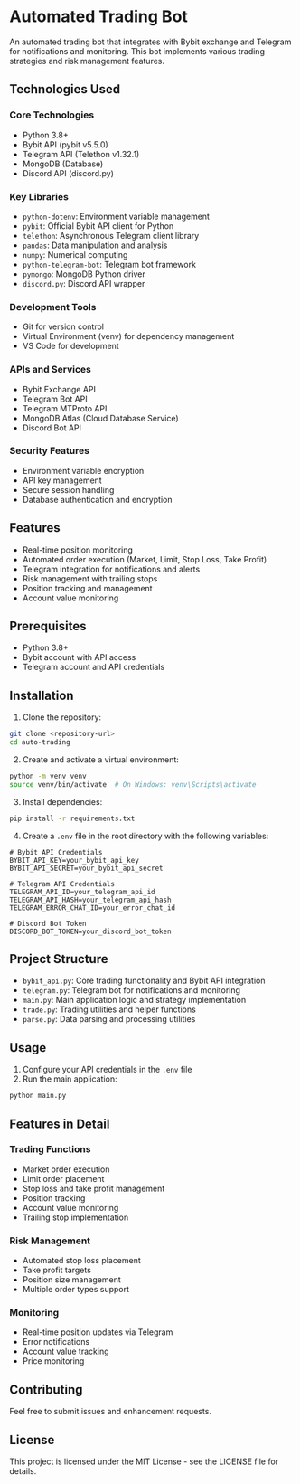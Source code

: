 # Automated Trading Bot

An automated trading bot that integrates with Bybit exchange and Telegram for notifications and monitoring. This bot implements various trading strategies and risk management features.

## Technologies Used

### Core Technologies

- Python 3.8+
- Bybit API (pybit v5.5.0)
- Telegram API (Telethon v1.32.1)
- MongoDB (Database)
- Discord API (discord.py)

### Key Libraries

- `python-dotenv`: Environment variable management
- `pybit`: Official Bybit API client for Python
- `telethon`: Asynchronous Telegram client library
- `pandas`: Data manipulation and analysis
- `numpy`: Numerical computing
- `python-telegram-bot`: Telegram bot framework
- `pymongo`: MongoDB Python driver
- `discord.py`: Discord API wrapper

### Development Tools

- Git for version control
- Virtual Environment (venv) for dependency management
- VS Code for development

### APIs and Services

- Bybit Exchange API
- Telegram Bot API
- Telegram MTProto API
- MongoDB Atlas (Cloud Database Service)
- Discord Bot API

### Security Features

- Environment variable encryption
- API key management
- Secure session handling
- Database authentication and encryption

## Features

- Real-time position monitoring
- Automated order execution (Market, Limit, Stop Loss, Take Profit)
- Telegram integration for notifications and alerts
- Risk management with trailing stops
- Position tracking and management
- Account value monitoring

## Prerequisites

- Python 3.8+
- Bybit account with API access
- Telegram account and API credentials

## Installation

1. Clone the repository:

```bash
git clone <repository-url>
cd auto-trading
```

2. Create and activate a virtual environment:

```bash
python -m venv venv
source venv/bin/activate  # On Windows: venv\Scripts\activate
```

3. Install dependencies:

```bash
pip install -r requirements.txt
```

4. Create a `.env` file in the root directory with the following variables:

```env
# Bybit API Credentials
BYBIT_API_KEY=your_bybit_api_key
BYBIT_API_SECRET=your_bybit_api_secret

# Telegram API Credentials
TELEGRAM_API_ID=your_telegram_api_id
TELEGRAM_API_HASH=your_telegram_api_hash
TELEGRAM_ERROR_CHAT_ID=your_error_chat_id

# Discord Bot Token
DISCORD_BOT_TOKEN=your_discord_bot_token
```

## Project Structure

- `bybit_api.py`: Core trading functionality and Bybit API integration
- `telegram.py`: Telegram bot for notifications and monitoring
- `main.py`: Main application logic and strategy implementation
- `trade.py`: Trading utilities and helper functions
- `parse.py`: Data parsing and processing utilities

## Usage

1. Configure your API credentials in the `.env` file
2. Run the main application:

```bash
python main.py
```

## Features in Detail

### Trading Functions

- Market order execution
- Limit order placement
- Stop loss and take profit management
- Position tracking
- Account value monitoring
- Trailing stop implementation

### Risk Management

- Automated stop loss placement
- Take profit targets
- Position size management
- Multiple order types support

### Monitoring

- Real-time position updates via Telegram
- Error notifications
- Account value tracking
- Price monitoring

## Contributing

Feel free to submit issues and enhancement requests.

## License

This project is licensed under the MIT License - see the LICENSE file for details.
